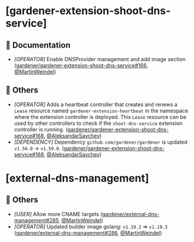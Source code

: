 # [gardener-extension-shoot-dns-service]
## 📖 Documentation
* *[OPERATOR]* Enable DNSProvider management and add image section ([gardener/gardener-extension-shoot-dns-service#166](https://github.com/gardener/gardener-extension-shoot-dns-service/pull/166), [@MartinWeindel](https://github.com/MartinWeindel))
## 🏃 Others
* *[OPERATOR]* Adds a heartbeat controller that creates and renews a `Lease` resource named `gardener-extension-heartbeat` in the namespace where the extension controller is deployed. This `Lease` resource can be used by other controllers to check if the `shoot-dns-service` extension controller is running. ([gardener/gardener-extension-shoot-dns-service#168](https://github.com/gardener/gardener-extension-shoot-dns-service/pull/168), [@AleksandarSavchev](https://github.com/AleksandarSavchev))
* *[DEPENDENCY]* Dependency `github.com/gardener/gardener` is updated `v1.56.0` -> `v1.59.0`. ([gardener/gardener-extension-shoot-dns-service#168](https://github.com/gardener/gardener-extension-shoot-dns-service/pull/168), [@AleksandarSavchev](https://github.com/AleksandarSavchev))
# [external-dns-management]
## 🏃 Others
* *[USER]* Allow more CNAME targets ([gardener/external-dns-management#285](https://github.com/gardener/external-dns-management/pull/285), [@MartinWeindel](https://github.com/MartinWeindel))
* *[OPERATOR]* Updated builder image golang: `v1.19.2` => `v1.19.3` ([gardener/external-dns-management#286](https://github.com/gardener/external-dns-management/pull/286), [@MartinWeindel](https://github.com/MartinWeindel))